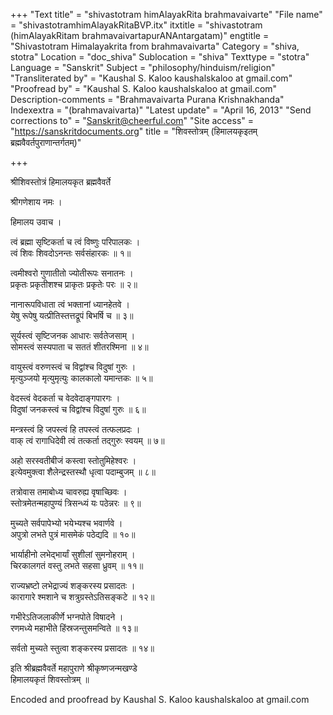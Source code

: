 +++
"Text title" = "shivastotram himAlayakRita brahmavaivarte"
"File name" = "shivastotramhimAlayakRitaBVP.itx"
itxtitle = "shivastotram (himAlayakRitam brahmavaivartapurANAntargatam)"
engtitle = "Shivastotram Himalayakrita from brahmavaivarta"
Category = "shiva, stotra"
Location = "doc_shiva"
Sublocation = "shiva"
Texttype = "stotra"
Language = "Sanskrit"
Subject = "philosophy/hinduism/religion"
"Transliterated by" = "Kaushal S. Kaloo kaushalskaloo at gmail.com"
"Proofread by" = "Kaushal S. Kaloo kaushalskaloo at gmail.com"
Description-comments = "Brahmavaivarta Purana Krishnakhanda"
Indexextra = "(brahmavaivarta)"
"Latest update" = "April 16, 2013"
"Send corrections to" = "Sanskrit@cheerful.com"
"Site access" = "https://sanskritdocuments.org"
title = "शिवस्तोत्रम् (हिमालयकृइतम् ब्रह्मवैवर्तपुराणान्तर्गतम्)"

+++
  
 श्रीशिवस्तोत्रं हिमालयकृत ब्रह्मवैवर्ते   
  
श्रीगणेशाय नमः ।  
  
हिमालय उवाच ।  
  
त्वं ब्रह्मा सृष्टिकर्ता च त्वं विष्णुः परिपालकः ।  
त्वं शिवः शिवदोऽनन्तः सर्वसंहारकः ॥ १॥  
  
त्वमीश्वरो गुणातीतो ज्योतीरूपः सनातनः ।  
प्रकृतः प्रकृतीशश्च प्राकृतः प्रकृतेः परः ॥ २॥  
  
नानारूपविधाता त्वं भक्तानां ध्यानहेतवे ।  
येषु रूपेषु यत्प्रीतिस्तत्तद्रूपं बिभर्षि च ॥ ३॥  
  
सूर्यस्त्वं सृष्टिजनक आधारः सर्वतेजसाम् ।  
सोमस्त्वं सस्यपाता च सततं शीतरश्मिना ॥ ४॥  
  
वायुस्त्वं वरुणस्त्वं च विद्वांश्च विदुषां गुरुः ।  
मृत्युञ्जयो मृत्युमृत्युः कालकालो यमान्तकः ॥ ५॥  
  
वेदस्त्वं वेदकर्ता च वेदवेदाङ्गपारगः ।  
विदुषां जनकस्त्वं च विद्वांश्च विदुषां गुरुः    ॥ ६॥  
  
मन्त्रस्त्वं हि जपस्त्वं हि तपस्त्वं तत्फलप्रदः ।  
वाक् त्वं रागाधिदेवी त्वं तत्कर्ता तद्गुरुः  स्वयम्    ॥ ७॥  
  
अहो सरस्वतीबीजं कस्त्वा स्तोतुमिहेश्वरः ।  
इत्येवमुक्त्वा शैलेन्द्रस्तस्थौ धृत्वा पदाम्बुजम्     ॥ ८॥  
  
तत्रोवास तमाबोध्य चावरुह्य वृषाच्छिवः ।  
स्तोत्रमेतन्महापुण्यं त्रिसन्ध्यं यः पठेन्नरः ॥ ९॥  
  
मुच्यते सर्वपापेभ्यो भयेभ्यश्च भवार्णवे ।  
अपुत्रो लभते पुत्रं मासमेकं पठेद्यदि ॥ १०॥  
  
भार्याहीनो लभेद्भार्यां सुशीलां सुमनोहराम् ।  
चिरकालगतं वस्तु लभते सहसा ध्रुवम् ॥ ११॥  
  
राज्यभ्रष्टो लभेद्राज्यं शङ्करस्य प्रसादतः ।  
कारागारे श्मशाने च शत्रुग्रस्तेऽतिसङ्कटे ॥ १२॥  
  
गभीरेऽतिजलाकीर्णे भग्नपोते विषादने ।  
रणमध्ये महाभीते हिंस्रजन्तुसमन्विते ॥ १३॥  
  
सर्वतो मुच्यते स्तुत्वा शङ्करस्य प्रसादतः ॥ १४॥  
  
इति श्रीब्रह्मवैवर्ते महापुराणे श्रीकृष्णजन्मखण्डे  
हिमालयकृतं शिवस्तोत्रम् ॥  
  
  
Encoded and proofread by Kaushal S. Kaloo kaushalskaloo at gmail.com  
  
  
